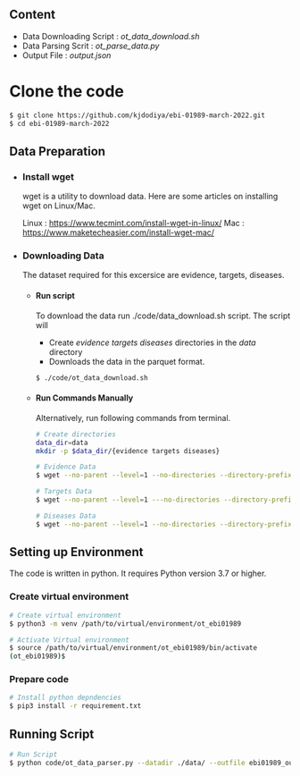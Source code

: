 
## Content
- Data Downloading Script : _ot_data_download.sh_ 
- Data Parsing Scrit : _ot_parse_data.py_
- Output File : _output.json_ 

# Clone the code
```bash
$ git clone https://github.com/kjdodiya/ebi-01989-march-2022.git
$ cd ebi-01989-march-2022
```

## Data Preparation
- ### Install wget
    wget is a utility to download data. Here are some articles on installing wget on Linux/Mac.
    
    Linux : https://www.tecmint.com/install-wget-in-linux/
    Mac   : https://www.maketecheasier.com/install-wget-mac/

- ### Downloading Data
    The dataset required for this excersice are evidence, targets, diseases. 

    - #### Run script
        To download the data run ./code/data_download.sh script. 
        The script will
        - Create _evidence targets diseases_ directories in the _data_ directory
        - Downloads the data in the parquet format.
        ```bash
        $ ./code/ot_data_download.sh
        ```

    - #### Run Commands Manually
        Alternatively, run following commands from terminal.
    
        ```bash
        # Create directories
        data_dir=data
        mkdir -p $data_dir/{evidence targets diseases}
        
        # Evidence Data
        $ wget --no-parent --level=1 --no-directories --directory-prefix=$data_dir/evidence --accept=*.parquet -r ftp://ftp.ebi.ac.uk/pub/databases/opentargets/platform/21.11/output/etl/parquet/evidence/sourceId=eva/
        
        # Targets Data
        $ wget --no-parent --level=1 ---no-directories --directory-prefix=$data_dir/targets --accept=*.parquet -r ftp://ftp.ebi.ac.uk/pub/databases/opentargets/platform/21.11/output/etl/parquet/targets/
        
        # Diseases Data
        $ wget --no-parent --level=1 --no-directories --directory-prefix=$data_dir/diseases --accept=*.parquet -r ftp://ftp.ebi.ac.uk/pub/databases/opentargets/platform/21.11/output/etl/parquet/diseases/
        ```


## Setting up Environment
The code is written in python. It requires Python version 3.7 or higher. 

### Create virtual environment
```bash
# Create virtual environment
$ python3 -m venv /path/to/virtual/environment/ot_ebi01989

# Activate Virtual environment
$ source /path/to/virtual/environment/ot_ebi01989/bin/activate
(ot_ebi01989)$ 
```

### Prepare code
```bash
# Install python depndencies
$ pip3 install -r requirement.txt
```

## Running Script
```bash
# Run Script
$ python code/ot_data_parser.py --datadir ./data/ --outfile ebi01989_output.json
```